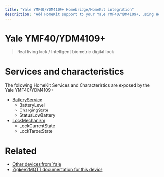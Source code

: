 ```yaml
---
title: "Yale YMF40/YDM4109+ Homebridge/HomeKit integration"
description: "Add HomeKit support to your Yale YMF40/YDM4109+, using Homebridge, Zigbee2MQTT and homebridge-z2m."
---
```

<!---
This file has been GENERATED using src/docgen/docgen.ts
DO NOT EDIT THIS FILE MANUALLY!
-->
# Yale YMF40/YDM4109+
> Real living lock / Intelligent biometric digital lock


# Services and characteristics
The following HomeKit Services and Characteristics are exposed by
the Yale YMF40/YDM4109+

* [BatteryService](../../battery.md)
  * BatteryLevel
  * ChargingState
  * StatusLowBattery
* [LockMechanism](../../lock.md)
  * LockCurrentState
  * LockTargetState


# Related
* [Other devices from Yale](../index.md#yale)
* [Zigbee2MQTT documentation for this device](https://www.zigbee2mqtt.io/devices/YMF40_YDM4109%2B.html)